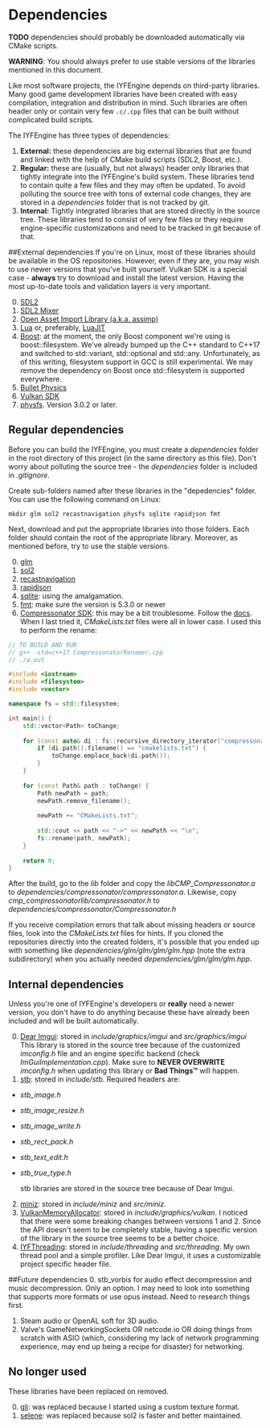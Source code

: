 # Dependencies
**TODO** dependencies should probably be downloaded automatically via CMake scripts.

**WARNING**: You should always prefer to use stable versions of the libraries mentioned in this document.

Like most software projects, the IYFEngine depends on third-party libraries. Many good game development libraries have been created with easy compilation, integration and distribution in mind. Such libraries are often header only or contain very few `.c/.cpp` files that can be built without complicated build scripts.

The IYFEngine has three types of dependencies:

1. **External:** these dependencies are big external libraries that are found and linked with the help of CMake build scripts (SDL2, Boost, etc.).
2. **Regular:** these are (usually, but not always) header only libraries that tightly integrate into the IYFEngine's build system. These libraries tend to contain quite a few files and they may often be updated. To avoid polluting the source tree with tons of external code changes, they are stored in a *dependencies* folder that is not tracked by git.
3. **Internal:** Tightly integrated libraries that are stored directly in the source tree. These libraries tend to consist of very few files or they require engine-specific customizations and need to be tracked in git because of that.

##External dependencies
If you're on Linux, most of these libraries should be available in the OS repositories. However, even if they are, you may wish to use newer versions that you've built yourself. Vulkan SDK is a special case - **always** try to download and install the latest version. Having the most up-to-date tools and validation layers is very important.

0. [SDL2](https://www.libsdl.org/)
1. [SDL2 Mixer](https://www.libsdl.org/projects/SDL_mixer/)
2. [Open Asset Import Library (a.k.a. assimp)](http://assimp.sourceforge.net/)
3. [Lua](https://www.lua.org/) or, preferably, [LuaJIT](http://luajit.org/)
4. [Boost](http://www.boost.org/): at the moment, the only Boost component we're using is boost::filesystem. We've already bumped up the C++ standard to C++17 and switched to std::variant, std::optional and std::any. Unfortunately, as of this writing, filesystem support in GCC is still experimental. We may remove the dependency on Boost once std::filesystem is supported everywhere.
5. [Bullet Physics](http://www.bulletphysics.org/)
6. [Vulkan SDK](https://vulkan.lunarg.com/sdk/home)
7. [physfs](https://icculus.org/physfs/). Version 3.0.2 or later.

## Regular dependencies
Before you can build the IYFEngine, you must create a *dependencies* folder in the root directory of this project (in the same directory as this file). Don't worry about polluting the source tree - the *dependencies* folder is included in *.gitignore*. 

Create sub-folders named after these libraries in the "depedencies" folder. You can use the following command on Linux:

    mkdir glm sol2 recastnavigation physfs sqlite rapidjson fmt

Next, download and put the appropriate libraries into those folders. Each folder should contain the root of the appropriate library. Moreover, as mentioned before, try to use the stable versions.

0. [glm](https://github.com/g-truc/glm)
1. [sol2](https://github.com/ThePhD/sol2/)
2. [recastnavigation](https://github.com/recastnavigation/recastnavigation/)
3. [rapidjson](https://github.com/Tencent/rapidjson.git)
4. [sqlite](https://www.sqlite.org/download.html): using the amalgamation.
5. [fmt](https://github.com/fmtlib/fmt): make sure the version is 5.3.0 or newer
6. [Compressonator SDK](https://github.com/GPUOpen-Tools/Compressonator): this may be a bit troublesome. Follow the [docs](https://compressonator.readthedocs.io/en/latest/build_from_source/build_instructions.html#build-instructions-for-compressonator-sdk-libs). When I last tried it, *CMakeLists.txt* files were all in lower case. I used this to perform the rename:
```c++
// TO BUILD AND RUN
// g++ -std=c++17 CompressonatorRenamer.cpp
// ./a.out

#include <iostream>
#include <filesystem>
#include <vector>

namespace fs = std::filesystem;

int main() {
    std::vector<Path> toChange;
    
    for (const auto& di : fs::recursive_directory_iterator("compressonator")) {
        if (di.path().filename() == "cmakelists.txt") {
            toChange.emplace_back(di.path());
        }
    }
    
    for (const Path& path : toChange) {
        Path newPath = path;
        newPath.remove_filename();
        
        newPath += "CMakeLists.txt";
        
        std::cout << path << "->" << newPath << "\n";
        fs::rename(path, newPath);
    }
    
    return 0;
}
```
After the build, go to the *lib* folder and copy the *libCMP_Compressonator.a* to *dependencies/compressonator/compressonator.a*. Likewise, copy *cmp_compressonatorlib/compressonator.h* to *dependencies/compressonator/Compressonator.h*

If you receive compilation errors that talk about missing headers or source files, look into the *CMakeLists.txt* files for hints. If you cloned the repositories directly into the created folders, it's possible that you ended up with something like *dependencies/glm/glm/glm/glm.hpp* (note the extra subdirectory) when you actually needed *dependencies/glm/glm/glm.hpp*.
    
## Internal dependencies
Unless you're one of IYFEngine's developers or **really** need a newer version, you don't have to do anything because these have already been included and will be built automatically.

0. [Dear Imgui](https://github.com/ocornut/imgui): stored in *include/graphics/imgui* and *src/graphics/imgui* This library is stored in the source tree because of the customized *imconfig.h* file and an engine specific backend (check *ImGuiImplementation.cpp*). Make sure to **NEVER OVERWRITE** *imconfig.h* when updating this library or **Bad Things™** will happen.
1. [stb](https://github.com/nothings/stb): stored in *include/stb*. Required headers are:
 * *stb\_image.h*
 * *stb\_image\_resize.h*
 * *stb\_image\_write.h*
 * *stb\_rect\_pack.h*
 * *stb\_text\_edit.h*
 * *stb\_true\_type.h*
            
    stb libraries are stored in the source tree because of Dear Imgui.
2. [miniz](https://github.com/richgel999/miniz/releases): stored in *include/miniz* and *src/miniz*.
3. [VulkanMemoryAllocator](https://github.com/GPUOpen-LibrariesAndSDKs/VulkanMemoryAllocator): stored in *include/graphics/vulkan*. I noticed that there were some breaking changes between versions 1 and 2. Since the API doesn't seem to be completely stable, having a specific version of the library in the source tree seems to be a better choice.
4. [IYFThreading](https://github.com/manvis/IYFThreading): stored in *include/threading* and *src/threading*. My own thread pool and a simple profiler. Like Dear Imgui, it uses a customizable project specific header file.
    
##Future dependencies
0. stb\_vorbis for audio effect decompression and music decompression. Only an option. I may need to look into something that supports more formats or use opus instead. Need to research things first.
1. Steam audio or OpenAL soft for 3D audio.
2. Valve's GameNetworkingSockets OR netcode.io OR doing things from scratch with ASIO (which, considering my lack of network programming experience, may end up being a recipe for disaster) for networking.
    
## No longer used
These libraries have been replaced on removed.

0. [gli](https://github.com/g-truc/gli): was replaced because I started using a custom texture format.
1. [selene](https://github.com/jeremyong/Selene/): was replaced because sol2 is faster and better maintained.

